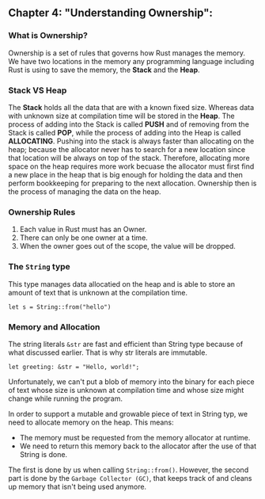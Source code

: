 ## Chapter 4: "Understanding Ownership":
### What is Ownership?
Ownership is a set of rules that governs how Rust manages the memory. We have two locations in the memory any programming language including Rust is using to save the memory, the **Stack** and the **Heap**. 

### Stack VS Heap
The **Stack** holds all the data that are with a known fixed size. Whereas data with unknown size at compilation time will be stored in the **Heap**. The process of adding into the Stack is called **PUSH** and of removing from the Stack is called **POP**, while the process of adding into the Heap is called **ALLOCATING**. Pushing into the stack is always faster than allocating on the heap; because the allocator never has to search for a new location since that location will be always on top of the stack. Therefore, allocating more space on the heap requires more work becuase the allocator must first find a new place in the heap that is big enough for holding the data and then perform bookkeeping for preparing to the next allocation. 
Ownership then is the process of managing the data on the heap. 

### Ownership Rules
1. Each value in Rust must has an Owner. 
2. There can only be one owner at a time. 
3. When the owner goes out of the scope, the value will be dropped. 

### The `String` type
This type manages data allocatied on the heap and is able to store an amount of text that is unknown at the compilation time. 
```rs=
let s = String::from("hello")
```

### Memory and Allocation
The string literals `&str` are fast and efficient than String type because of what discussed earlier. That is why str literals are immutable. 
```rs=
let greeting: &str = "Hello, world!";
```
Unfortunately, we can't put a blob of memory into the binary for each piece of text whose size is unknown at compilation time and whose size might change while running the program.

In order to support a mutable and growable piece of text in String typ, we need to allocate memory on the heap. This means:
- The memory must be requested from the memory allocator at runtime.
- We need to return this memory back to the allocator after the use of that String is done. 

The first is done by us when calling `String::from()`. However, the second part is done by the `Garbage Collector (GC)`, that keeps track of and cleans up memory that isn't being used anymore. 